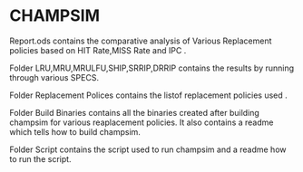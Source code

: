 # CHAMPSIM

Report.ods contains the comparative analysis of Various Replacement policies based on HIT Rate,MISS Rate and IPC .

Folder LRU,MRU,MRULFU,SHIP,SRRIP,DRRIP contains the results by running through various SPECS.

Folder Replacement Polices contains the listof replacement policies used .

Folder Build Binaries contains  all the binaries created after building champsim for various reaplacement policies.
It also contains a readme which tells how to build champsim.

Folder Script contains the script used to run champsim and a readme how to run the script.
